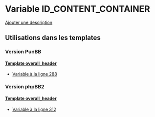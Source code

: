 # Variable ID_CONTENT_CONTAINER
[Ajouter une description](https://fa-tvars.appspot.com/var/ID_CONTENT_CONTAINER)

## Utilisations dans les templates

### Version PunBB

#### [Template overall_header](punbb/overall_header.md)
* [Variable &agrave; la ligne 288](../punbb/overall_header.tpl#L288)

### Version phpBB2

#### [Template overall_header](subsilver/overall_header.md)
* [Variable &agrave; la ligne 312](../subsilver/overall_header.tpl#L312)